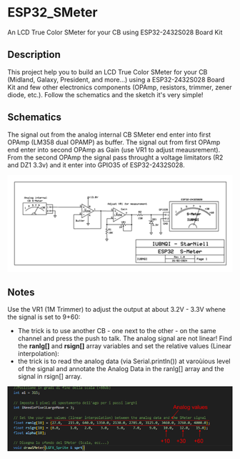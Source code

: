 # ESP32_SMeter
An LCD True Color SMeter for your CB using ESP32-2432S028 Board Kit

## Description
This project help you to build an LCD True Color SMeter for your CB (Midland, Galaxy, President, and more...) using a ESP32-2432S028 Board Kit and few other electronics components (OPAmp, resistors, trimmer, zener diode, etc.). Follow the schematics and the sketch it's very simple!

## Schematics
The signal out from the analog internal CB SMeter end enter into first OPAmp (LM358 dual OPAMP) as buffer. The signal out from first OPAmp end enter into second OPAmp as Gain (use VR1 to adjust meausrement). From the second OPAmp the signal pass throught a voltage limitators (R2 and DZ1 3.3v) and it enter into GPIO35 of ESP32-2432S028.

![alt text](https://github.com/StarNiell/ESP32_SMeter/blob/main/Schematics_ESP32_SMeter.jpg?raw=true)

## Notes
Use the VR1 (1M Trimmer) to adjust the output at about 3.2V - 3.3V whene the signal is set to 9+60: 
- The trick is to use another CB - one next to the other - on the same channel and press the push to talk.
The analog signal are not linear! Find the **ranlg[]** and **rsign[]** array variables and set the relative values (Linear interpolation):
- the trick is to read the analog data (via Serial.println()) at varoùious level of the signal and annotate the Analog Data in the ranlg[] array and the signal in rsign[] array.

![alt text](https://github.com/StarNiell/ESP32_SMeter/blob/main/Skecth_Notes.png?raw=true)
